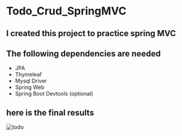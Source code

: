 # Todo_Crud_SpringMVC

## I created this project to practice spring MVC

## The following dependencies are needed
* JPA
* Thymeleaf
* Mysql Driver
* Spring Web
* Spring Boot Devtools (optional)

## here is the final results

![todo](https://github.com/AhmedSadek10/Todo_Crud_SpringMVC/assets/161254569/5fb23b06-8bbc-446d-a106-5e2e7b1696e2)
